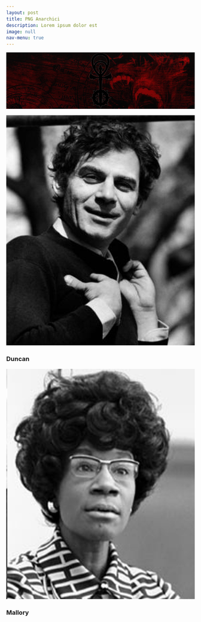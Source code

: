 ```yaml
---
layout: post
title: PNG Anarchici
description: Lorem ipsum dolor est
image: null
nav-menu: true
---
```


<span class="image fit"><img src="assets/images/anarchici.jpg" alt="" /></span>
<div class="box alt">
	<div class="row 50% uniform">
		<div class="4u"><span class="image fit"><img src="assets/images/duncan.jpg" alt="" /></span><h3>Duncan</h3></div>
		<div class="4u"><span class="image fit"><img src="assets/images/mallory.jpg" alt="" /></span><h3>Mallory</h3></div>
        </div>
</div>
